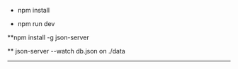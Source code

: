 
* npm install 

* npm run dev

**npm install -g json-server 

** json-server --watch db.json on ./data

***
